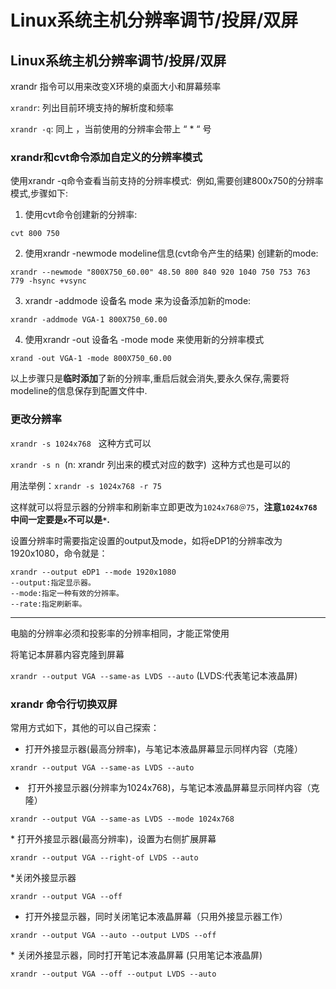 # Linux系统主机分辨率调节/投屏/双屏


## Linux系统主机分辨率调节/投屏/双屏

xrandr 指令可以用来改变X环境的桌面大小和屏幕频率 

`xrandr`: 列出目前环境支持的解析度和频率 

`xrandr -q`: 同上 ，当前使用的分辨率会带上 “ * “ 号 

### xrandr和cvt命令添加自定义的分辨率模式

使用xrandr -q命令查看当前支持的分辨率模式: 
例如,需要创建800x750的分辨率模式,步骤如下:

1. 使用cvt命令创建新的分辨率:

`cvt 800 750`

2. 使用xrandr -newmode modeline信息(cvt命令产生的结果) 创建新的mode:

`xrandr --newmode "800X750_60.00" 48.50 800 840 920 1040 750 753 763 779 -hsync +vsync`

3. xrandr -addmode 设备名 mode 来为设备添加新的mode:

`xrandr -addmode VGA-1 800X750_60.00`

4. 使用xrandr -out 设备名 -mode mode 来使用新的分辨率模式

`xrand -out VGA-1 -mode 800X750_60.00`

以上步骤只是**临时添加**了新的分辨率,重启后就会消失,要永久保存,需要将modeline的信息保存到配置文件中.



### 更改分辨率

`xrandr -s 1024x768`   这种方式可以 

`xrandr -s n`  (n: xrandr 列出来的模式对应的数字)  这种方式也是可以的

用法举例：`xrandr -s 1024x768 -r 75`

这样就可以将显示器的分辨率和刷新率立即更改为`1024x768＠75`，**注意`1024x768`中间一定要是`x`不可以是`*`.**

设置分辨率时需要指定设置的output及mode，如将eDP1的分辨率改为1920x1080，命令就是：

```
xrandr --output eDP1 --mode 1920x1080
--output:指定显示器。
--mode:指定一种有效的分辨率。
--rate:指定刷新率。

```

---

电脑的分辨率必须和投影率的分辨率相同，才能正常使用

将笔记本屏慕内容克隆到屏幕

`xrandr --output VGA --same-as LVDS --auto` (LVDS:代表笔记本液晶屏)

### xrandr 命令行切换双屏

常用方式如下，其他的可以自己探索：

* 打开外接显示器(最高分辨率)，与笔记本液晶屏幕显示同样内容（克隆）

`xrandr --output VGA --same-as LVDS --auto`

*  打开外接显示器(分辨率为1024x768)，与笔记本液晶屏幕显示同样内容（克隆）

`xrandr --output VGA --same-as LVDS --mode 1024x768`

* 打开外接显示器(最高分辨率)，设置为右侧扩展屏幕

`xrandr --output VGA --right-of LVDS --auto`

*关闭外接显示器

`xrandr --output VGA --off`

* 打开外接显示器，同时关闭笔记本液晶屏幕（只用外接显示器工作）

`xrandr --output VGA --auto --output LVDS --off`

* 关闭外接显示器，同时打开笔记本液晶屏幕 (只用笔记本液晶屏)

`xrandr --output VGA --off --output LVDS --auto`

